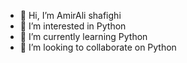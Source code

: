 - 👋 Hi, I’m AmirAli shafighi
- 👀 I’m interested in Python
- 🌱 I’m currently learning Python
- 💞️ I’m looking to collaborate on Python

<!---
amiralishafighi/amiralishafighi is a ✨ special ✨ repository because its `README.md` (this file) appears on your GitHub profile.
You can click the Preview link to take a look at your changes.
--->
